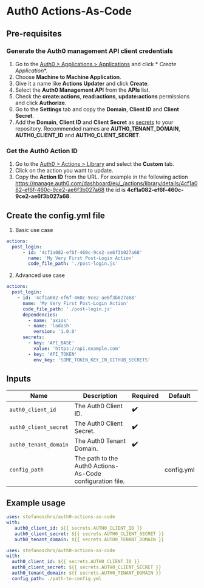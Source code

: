 # Auth0 Actions-As-Code

## Pre-requisites

### Generate the Auth0 management API client credentials

1. Go to the [Auth0 > Applications > Applications](https://manage.auth0.com/dashboard/eu/_/applications) and click *
   *Create Application**.
2. Choose **Machine to Machine Application**.
3. Give it a name like **Actions Updater** and click **Create**.
4. Select the **Auth0 Management API** from the **APIs** list.
5. Check the **create:actions**, **read:actions**, **update:actions** permissions and click **Authorize**.
6. Go to the **Settings** tab and copy the **Domain**, **Client ID** and **Client Secret**.
7. Add the **Domain**, **Client ID** and **Client Secret**
   as [secrets](https://docs.github.com/en/actions/reference/encrypted-secrets) to your repository. Recommended names
   are **AUTH0_TENANT_DOMAIN**, **AUTH0_CLIENT_ID** and **AUTH0_CLIENT_SECRET**.

### Get the Auth0 Action ID

1. Go to the [Auth0 > Actions > Library](https://manage.auth0.com/dashboard/eu/_/actions/library?tab=1) and select the **Custom** tab.
2. Click on the action you want to update.
3. Copy the **Action ID** from the URL. For example in the following action https://manage.auth0.com/dashboard/eu/_/actions/library/details/4cf1a082-ef6f-460c-9ce2-ae6f3b027a68 the id is **4cf1a082-ef6f-460c-9ce2-ae6f3b027a68**.

## Create the config.yml file

1. Basic use case

```yaml
actions:
  post_login:
      - id: '4cf1a082-ef6f-460c-9ce2-ae6f3b027a68'
        name: 'My Very First Post-Login Action'
        code_file_path: './post-login.js'
```

2. Advanced use case

```yaml
actions:
  post_login:
    - id: '4cf1a082-ef6f-460c-9ce2-ae6f3b027a68'
      name: 'My Very First Post-Login Action'
      code_file_path: './post-login.js'
      dependencies:
        - name: 'axios'
        - name: 'lodash'
          version: '1.0.0'
      secrets:
        - key: 'API_BASE'
          value: 'https://api.example.com'
        - key: 'API_TOKEN'
          env_key: 'SOME_TOKEN_KEY_IN_GITHUB_SECRETS'
```

## Inputs

| Name                  | Description                                               | Required | Default    |
|-----------------------|-----------------------------------------------------------|----------|------------|
| `auth0_client_id`     | The Auth0 Client ID.                                      | **✔️**   |            |
| `auth0_client_secret` | The Auth0 Client Secret.                                  | **✔️**   |            |
| `auth0_tenant_domain` | The Auth0 Tenant Domain.                                  | **✔️**   |            |
| `config_path`         | The path to the Auth0 Actions-As-Code configuration file. |          | config.yml |

## Example usage

```yaml
uses: stefanoschrs/auth0-actions-as-code
with:
   auth0_client_id: ${{ secrets.AUTH0_CLIENT_ID }}
   auth0_client_secret: ${{ secrets.AUTH0_CLIENT_SECRET }}
   auth0_tenant_domain: ${{ secrets.AUTH0_TENANT_DOMAIN }}
```

```yaml
uses: stefanoschrs/auth0-actions-as-code
with:
  auth0_client_id: ${{ secrets.AUTH0_CLIENT_ID }}
  auth0_client_secret: ${{ secrets.AUTH0_CLIENT_SECRET }}
  auth0_tenant_domain: ${{ secrets.AUTH0_TENANT_DOMAIN }}
  config_path: ./path-to-config.yml
```
